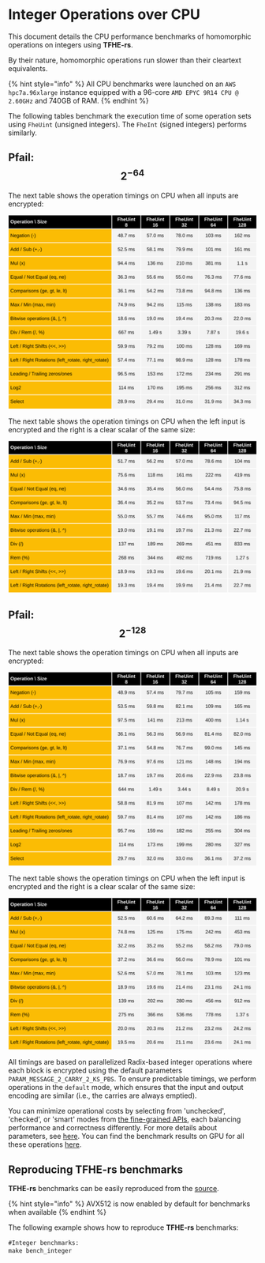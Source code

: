 # Integer Operations over CPU

This document details the CPU performance benchmarks of homomorphic operations on integers using **TFHE-rs**.

By their nature, homomorphic operations run slower than their cleartext equivalents.

{% hint style="info" %}
All CPU benchmarks were launched on an `AWS hpc7a.96xlarge` instance equipped with a 96-core `AMD EPYC 9R14 CPU @ 2.60GHz` and 740GB of RAM.
{% endhint %}

The following tables benchmark the execution time of some operation sets using `FheUint` (unsigned integers). The `FheInt` (signed integers) performs similarly.

## Pfail: $$2^{-64}$$

The next table shows the operation timings on CPU when all inputs are encrypted:

![](../../../_static/cpu_integer_benchmark_tuniform_2m64_ciphertext.svg)

The next table shows the operation timings on CPU when the left input is encrypted and the right is a clear scalar of the same size:

![](../../../_static/cpu_integer_benchmark_tuniform_2m64_plaintext.svg)

## Pfail: $$2^{-128}$$

The next table shows the operation timings on CPU when all inputs are encrypted:

![](../../../_static/cpu_integer_benchmark_tuniform_2m128_ciphertext.svg)

The next table shows the operation timings on CPU when the left input is encrypted and the right is a clear scalar of the same size:

![](../../../_static/cpu_integer_benchmark_tuniform_2m128_plaintext.svg)

All timings are based on parallelized Radix-based integer operations where each block is encrypted using the default parameters `PARAM_MESSAGE_2_CARRY_2_KS_PBS`. To ensure predictable timings, we perform operations in the `default` mode, which ensures that the input and output encoding are similar (i.e., the carries are always emptied).

You can minimize operational costs by selecting from 'unchecked', 'checked', or 'smart' modes from [the fine-grained APIs](../../../references/fine-grained-apis/quick_start.md), each balancing performance and correctness differently. For more details about parameters, see [here](../../../references/fine-grained-apis/shortint/parameters.md). You can find the benchmark results on GPU for all these operations [here](../../../configuration/gpu_acceleration/benchmark.md).

## Reproducing TFHE-rs benchmarks

**TFHE-rs** benchmarks can be easily reproduced from the [source](https://github.com/zama-ai/tfhe-rs).

{% hint style="info" %}
AVX512 is now enabled by default for benchmarks when available
{% endhint %}

The following example shows how to reproduce **TFHE-rs** benchmarks:

```shell
#Integer benchmarks:
make bench_integer
```
